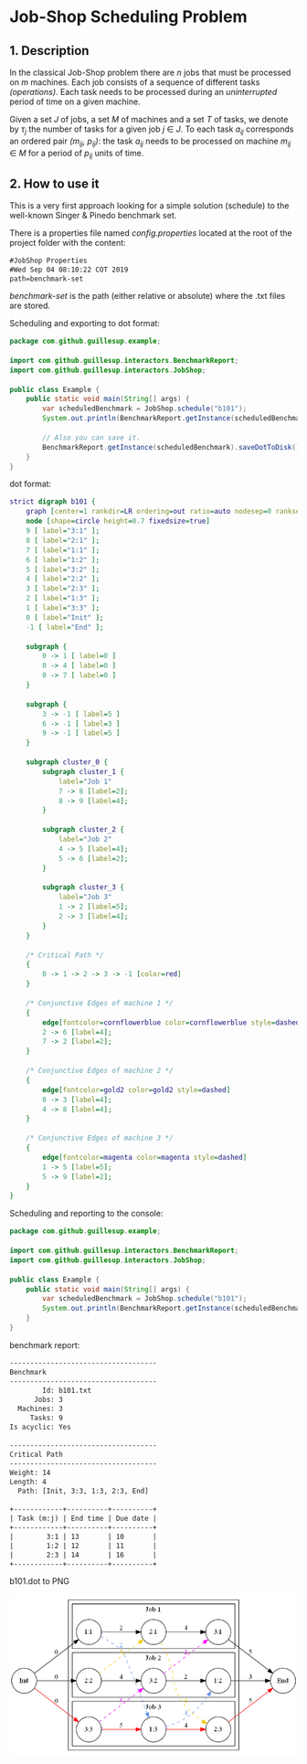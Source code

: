 # Job-Shop Scheduling Problem

## 1. Description

In the classical Job-Shop problem there are _n_ jobs that must be processed on _m_ machines. Each job consists of a sequence of different tasks _(operations)_. Each task needs to be processed during an _uninterrupted_ period of time on a given machine.

Given a set _J_ of jobs, a set _M_ of machines and a set _T_ of tasks, we denote by _τ<sub>j</sub>_ the number of tasks for a given job _j_ ∈ _J_. To each task _a<sub>ij</sub>_ corresponds an ordered pair _(m<sub>ij</sub>, p<sub>ij</sub>)_: the task _a<sub>ij</sub>_ needs to be processed on machine _m<sub>ij</sub>_ ∈ _M_ for a period of _p<sub>ij</sub>_ units of time.

## 2. How to use it

This is a very first approach looking for a simple solution (schedule) to the well-known Singer & Pinedo benchmark set.

There is a properties file named _config.properties_ located at the root of the project folder with the content:

```properties
#JobShop Properties
#Wed Sep 04 08:10:22 COT 2019
path=benchmark-set
```

_benchmark-set_ is the path (either relative or absolute) where the .txt files are stored.

Scheduling and exporting to dot format:

```java
package com.github.guillesup.example;

import com.github.guillesup.interactors.BenchmarkReport;
import com.github.guillesup.interactors.JobShop;

public class Example {
    public static void main(String[] args) {
        var scheduledBenchmark = JobShop.schedule("b101");
        System.out.println(BenchmarkReport.getInstance(scheduledBenchmark).toDot());
        
        // Also you can save it.
        BenchmarkReport.getInstance(scheduledBenchmark).saveDotToDisk();
    }
}
```

dot format:

```dot
strict digraph b101 {
	graph [center=1 rankdir=LR ordering=out ratio=auto nodesep=0 ranksep=1]
	node [shape=circle height=0.7 fixedsize=true]
	9 [ label="3:1" ];
	8 [ label="2:1" ];
	7 [ label="1:1" ];
	6 [ label="1:2" ];
	5 [ label="3:2" ];
	4 [ label="2:2" ];
	3 [ label="2:3" ];
	2 [ label="1:3" ];
	1 [ label="3:3" ];
	0 [ label="Init" ];
	-1 [ label="End" ];

	subgraph {
		0 -> 1 [ label=0 ]
		0 -> 4 [ label=0 ]
		0 -> 7 [ label=0 ]
	}

	subgraph {
		3 -> -1 [ label=5 ]
		6 -> -1 [ label=3 ]
		9 -> -1 [ label=5 ]
	}

	subgraph cluster_0 {
		subgraph cluster_1 {
			label="Job 1"
			7 -> 8 [label=2];
			8 -> 9 [label=4];
		}

		subgraph cluster_2 {
			label="Job 2"
			4 -> 5 [label=4];
			5 -> 6 [label=2];
		}

		subgraph cluster_3 {
			label="Job 3"
			1 -> 2 [label=5];
			2 -> 3 [label=4];
		}
	}

	/* Critical Path */
	{
		0 -> 1 -> 2 -> 3 -> -1 [color=red]
	}

	/* Conjunctive Edges of machine 1 */
	{
		edge[fontcolor=cornflowerblue color=cornflowerblue style=dashed]
		2 -> 6 [label=4];
		7 -> 2 [label=2];
	}

	/* Conjunctive Edges of machine 2 */
	{
		edge[fontcolor=gold2 color=gold2 style=dashed]
		8 -> 3 [label=4];
		4 -> 8 [label=4];
	}

	/* Conjunctive Edges of machine 3 */
	{
		edge[fontcolor=magenta color=magenta style=dashed]
		1 -> 5 [label=5];
		5 -> 9 [label=2];
	}
}
```
Scheduling and reporting to the console:

```java
package com.github.guillesup.example;

import com.github.guillesup.interactors.BenchmarkReport;
import com.github.guillesup.interactors.JobShop;

public class Example {
    public static void main(String[] args) {
        var scheduledBenchmark = JobShop.schedule("b101");
        System.out.println(BenchmarkReport.getInstance(scheduledBenchmark).getReport());
    }
}
```

benchmark report:

```console
------------------------------------
Benchmark
------------------------------------
		Id: b101.txt
	  Jobs: 3
  Machines: 3
	 Tasks: 9
Is acyclic: Yes

------------------------------------
Critical Path
------------------------------------
Weight: 14
Length: 4
  Path: [Init, 3:3, 1:3, 2:3, End]

+------------+----------+----------+ 
| Task (m:j) | End time | Due date |
+------------+----------+----------+ 
|        3:1 | 13       | 10       |
|        1:2 | 12       | 11       |
|        2:3 | 14       | 16       |
+------------+----------+----------+  
```

b101.dot to PNG

![alt text][b101.png]

[b101.png]: .\b101.png "b101.png"
